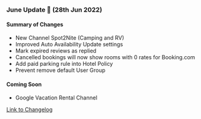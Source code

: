 ### June Update 🚀 (28th Jun 2022)

#### Summary of Changes
- New Channel Spot2Nite (Camping and RV)
- Improved Auto Availability Update settings
- Mark expired reviews as replied
- Cancelled bookings will now show rooms with 0 rates for Booking.com
- Add paid parking rule into Hotel Policy
- Prevent remove default User Group

#### Coming Soon
- Google Vacation Rental Channel

[Link to Changelog](https://docs.channex.io/changelog)
